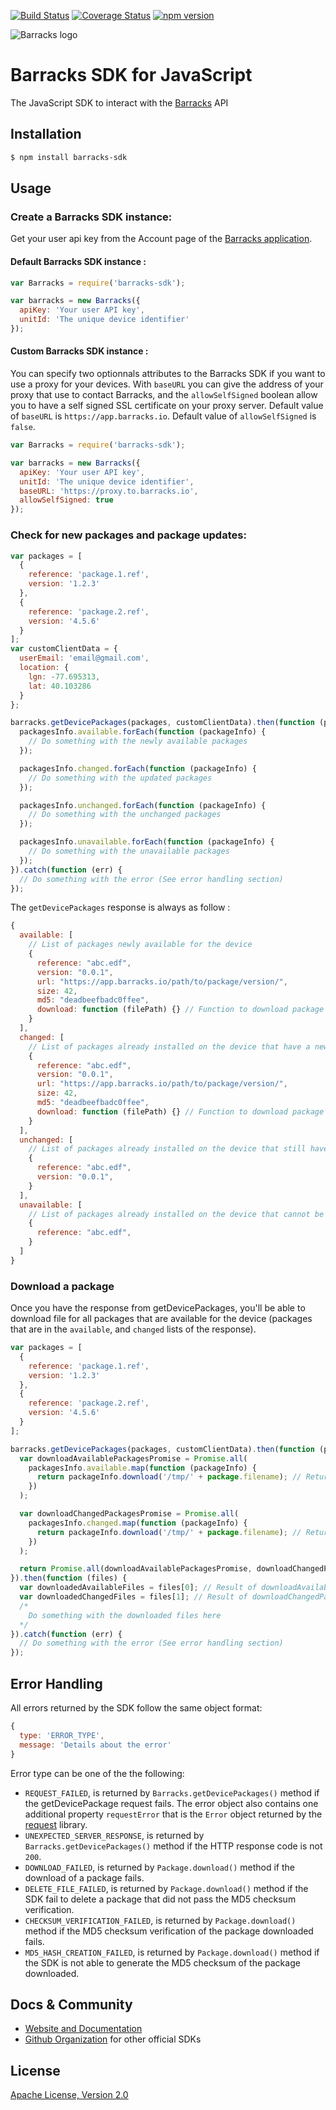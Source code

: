 [![Build Status](https://travis-ci.org/barracksiot/javascript-client.svg?branch=master)](https://travis-ci.org/barracksiot/javascript-client) [![Coverage Status](https://coveralls.io/repos/github/barracksiot/javascript-client/badge.svg?branch=master)](https://coveralls.io/github/barracksiot/javascript-client?branch=master) [![npm version](https://badge.fury.io/js/barracks-sdk.svg)](https://badge.fury.io/js/barracks-sdk)

![Barracks logo](https://barracks.io/wp-content/uploads/2016/09/barracks_logo_green.png)

# Barracks SDK for JavaScript
The JavaScript SDK to interact with the [Barracks](https://barracks.io/) API

## Installation

```bash
$ npm install barracks-sdk
```

## Usage

### Create a Barracks SDK instance:
Get your user api key from the Account page of the [Barracks application](https://app.barracks.io/account).

#### Default Barracks SDK instance :
```js
var Barracks = require('barracks-sdk');

var barracks = new Barracks({
  apiKey: 'Your user API key',
  unitId: 'The unique device identifier'
});
```

#### Custom Barracks SDK instance :
You can specify two optionnals attributes to the Barracks SDK if you want to use a proxy for your devices.
With ```baseURL``` you can give the address of your proxy that use to contact Barracks, and the ```allowSelfSigned``` boolean allow you to have a self signed SSL certificate on your proxy server.
Default value of ```baseURL``` is ```https://app.barracks.io```.
Default value of ```allowSelfSigned``` is ```false```.

```js
var Barracks = require('barracks-sdk');

var barracks = new Barracks({
  apiKey: 'Your user API key',
  unitId: 'The unique device identifier',
  baseURL: 'https://proxy.to.barracks.io',
  allowSelfSigned: true
});
```

### Check for new packages and package updates:
```js
var packages = [
  {
    reference: 'package.1.ref',
    version: '1.2.3'
  },
  {
    reference: 'package.2.ref',
    version: '4.5.6'
  }
];
var customClientData = {
  userEmail: 'email@gmail.com',
  location: {
    lgn: -77.695313,
    lat: 40.103286
  }
};

barracks.getDevicePackages(packages, customClientData).then(function (packagesInfo) {
  packagesInfo.available.forEach(function (packageInfo) {
    // Do something with the newly available packages
  });

  packagesInfo.changed.forEach(function (packageInfo) {
    // Do something with the updated packages
  });

  packagesInfo.unchanged.forEach(function (packageInfo) {
    // Do something with the unchanged packages
  });

  packagesInfo.unavailable.forEach(function (packageInfo) {
    // Do something with the unavailable packages
  });
}).catch(function (err) {
  // Do something with the error (See error handling section)
});
```

The ```getDevicePackages``` response is always as follow :

```js
{
  available: [
    // List of packages newly available for the device
    {
      reference: "abc.edf",
      version: "0.0.1",
      url: "https://app.barracks.io/path/to/package/version/",
      size: 42,
      md5: "deadbeefbadc0ffee",
      download: function (filePath) {} // Function to download package
    }
  ],
  changed: [
    // List of packages already installed on the device that have a new version
    {
      reference: "abc.edf",
      version: "0.0.1",
      url: "https://app.barracks.io/path/to/package/version/",
      size: 42,
      md5: "deadbeefbadc0ffee",
      download: function (filePath) {} // Function to download package
    }
  ],
  unchanged: [
    // List of packages already installed on the device that still have the same version
    {
      reference: "abc.edf",
      version: "0.0.1",
    }
  ],
  unavailable: [
    // List of packages already installed on the device that cannot be used by the device anymore
    {
      reference: "abc.edf",
    }
  ]
}
```

### Download a package

Once you have the response from getDevicePackages, you'll be able to download file for all packages that are available for the device (packages that are in the ```available```, and ```changed``` lists of the response).

```js
var packages = [
  {
    reference: 'package.1.ref',
    version: '1.2.3'
  },
  {
    reference: 'package.2.ref',
    version: '4.5.6'
  }
];

barracks.getDevicePackages(packages, customClientData).then(function (packagesInfo) {
  var downloadAvailablePackagesPromise = Promise.all(
    packagesInfo.available.map(function (packageInfo) {
      return packageInfo.download('/tmp/' + package.filename); // Return a Promise
    })
  );

  var downloadChangedPackagesPromise = Promise.all(
    packagesInfo.changed.map(function (packageInfo) {
      return packageInfo.download('/tmp/' + package.filename); // Return a Promise
    })
  );

  return Promise.all(downloadAvailablePackagesPromise, downloadChangedPackagesPromise);
}).then(function (files) {
  var downloadedAvailableFiles = files[0]; // Result of downloadAvailablePackagesPromise
  var downloadedChangedFiles = files[1]; // Result of downloadChangedPackagesPromise
  /*
    Do something with the downloaded files here
  */
}).catch(function (err) {
  // Do something with the error (See error handling section)
});
```


## Error Handling

All errors returned by the SDK follow the same object format:
```js
{
  type: 'ERROR_TYPE',
  message: 'Details about the error'
}
```

Error type can be one of the the following:

* `REQUEST_FAILED`, is returned by `Barracks.getDevicePackages()` method if the getDevicePackage request fails. The error object also contains one additional property `requestError` that is the `Error` object returned by the [request](https://www.npmjs.com/package/request) library.
* `UNEXPECTED_SERVER_RESPONSE`, is returned by `Barracks.getDevicePackages()` method if the HTTP response code is not `200`.
* `DOWNLOAD_FAILED`, is returned by `Package.download()` method if the download of a package fails.
* `DELETE_FILE_FAILED`, is returned by `Package.download()` method if the SDK fail to delete a package that did not pass the MD5 checksum verification.
* `CHECKSUM_VERIFICATION_FAILED`, is returned by `Package.download()` method if the MD5 checksum verification of the package downloaded fails.
* `MD5_HASH_CREATION_FAILED`, is returned by `Package.download()` method if the SDK is not able to generate the MD5 checksum of the package downloaded.

## Docs & Community

* [Website and Documentation](https://barracks.io/)
* [Github Organization](https://github.com/barracksiot) for other official SDKs

## License

  [Apache License, Version 2.0](LICENSE)
